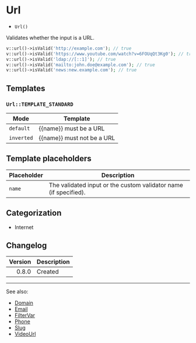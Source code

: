 # Url

- `Url()`

Validates whether the input is a URL.

```php
v::url()->isValid('http://example.com'); // true
v::url()->isValid('https://www.youtube.com/watch?v=6FOUqQt3Kg0'); // true
v::url()->isValid('ldap://[::1]'); // true
v::url()->isValid('mailto:john.doe@example.com'); // true
v::url()->isValid('news:new.example.com'); // true
```

## Templates

### `Url::TEMPLATE_STANDARD`

| Mode       | Template                   |
|------------|----------------------------|
| `default`  | {{name}} must be a URL     |
| `inverted` | {{name}} must not be a URL |

## Template placeholders

| Placeholder | Description                                                      |
|-------------|------------------------------------------------------------------|
| `name`      | The validated input or the custom validator name (if specified). |

## Categorization

- Internet

## Changelog

| Version | Description |
|--------:|-------------|
|   0.8.0 | Created     |

***
See also:

- [Domain](Domain.md)
- [Email](Email.md)
- [FilterVar](FilterVar.md)
- [Phone](Phone.md)
- [Slug](Slug.md)
- [VideoUrl](VideoUrl.md)
